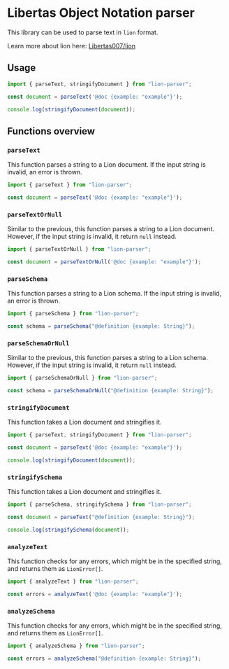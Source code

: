 # Libertas Object Notation parser

This library can be used to parse text in `lion` format.

Learn more about lion here: [Libertas007/lion](https://github.com/Libertas007/lion)

## Usage

```js
import { parseText, stringifyDocument } from "lion-parser";

const document = parseText('@doc {example: "example"}');

console.log(stringifyDocument(document));
```

## Functions overview

### `parseText`

This function parses a string to a Lion document. If the input string is invalid, an error is thrown.

```js
import { parseText } from "lion-parser";

const document = parseText('@doc {example: "example"}');
```

### `parseTextOrNull`

Similar to the previous, this function parses a string to a Lion document. However, if the input string is invalid, it return `null` instead.

```js
import { parseTextOrNull } from "lion-parser";

const document = parseTextOrNull('@doc {example: "example"}');
```

### `parseSchema`

This function parses a string to a Lion schema. If the input string is invalid, an error is thrown.

```js
import { parseSchema } from "lion-parser";

const schema = parseSchema("@definition {example: String}");
```

### `parseSchemaOrNull`

Similar to the previous, this function parses a string to a Lion schema. However, if the input string is invalid, it return `null` instead.

```js
import { parseSchemaOrNull } from "lion-parser";

const schema = parseSchemaOrNull("@definition {example: String}");
```

### `stringifyDocument`

This function takes a Lion document and stringifies it.

```js
import { parseText, stringifyDocument } from "lion-parser";

const document = parseText('@doc {example: "example"}');

console.log(stringifyDocument(document));
```

### `stringifySchema`

This function takes a Lion document and stringifies it.

```js
import { parseSchema, stringifySchema } from "lion-parser";

const document = parseText("@definition {example: String}");

console.log(stringifySchema(document));
```

### `analyzeText`

This function checks for any errors, which might be in the specified string, and returns them as `LionError[]`.

```js
import { analyzeText } from "lion-parser";

const errors = analyzeText('@doc {example: "example"}');
```

### `analyzeSchema`

This function checks for any errors, which might be in the specified string, and returns them as `LionError[]`.

```js
import { analyzeSchema } from "lion-parser";

const errors = analyzeSchema("@definition {example: String}");
```

